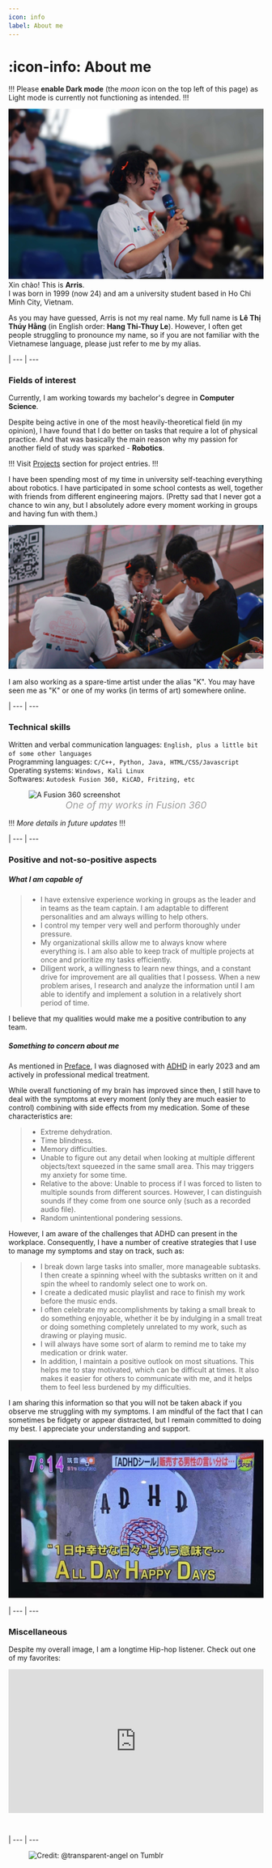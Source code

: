```yaml
---
icon: info
label: About me
---
```

# :icon-info: About me

!!!
Please **<span class="nes-text is-error">enable Dark mode</span>** (the *moon* icon on the top left of this page) as Light mode is currently not functioning as intended.
!!!

![](/media/about-me1.jpg)
Xin chào! This is **Arris**.\
I was born in 1999 (now 24) and am a university student based in Ho Chi Minh City, Vietnam.

As you may have guessed, Arris is not my real name. My full name is **Lê Thị Thúy Hằng** (in English order: **Hang Thi-Thuy Le**). However, I often get people struggling to pronounce my name, so if you are not familiar with the Vietnamese language, please just refer to me by my alias.

|
--- | ---

### Fields of interest
Currently, I am working towards my bachelor's degree in **Computer Science**.

Despite being active in one of the most heavily-theoretical field (in my opinion), I have found that I do better on tasks that require a lot of physical practice. And that was basically the main reason why my passion for another field of study was sparked - **Robotics**.

!!!
Visit [Projects](/projects/navigation-page.md) section for project entries.
!!!

I have been spending most of my time in university self-teaching everything about robotics. I have participated in some school contests as well, together with friends from different engineering majors. (Pretty sad that I never got a chance to win any, but I absolutely adore every moment working in groups and having fun with them.)

![](/media/about-me2.jpg)

I am also working as a spare-time artist under the alias "K". You may have seen me as "K" or one of my works (in terms of art) somewhere online.

|
--- | ---

### Technical skills

Written and verbal communication languages: ```English, plus a little bit of some other languages```\
Programming languages: ```C/C++, Python, Java, HTML/CSS/Javascript```\
Operating systems: ```Windows, Kali Linux```\
Softwares: ```Autodesk Fusion 360, KiCAD, Fritzing, etc```

<style>
figcaption {
  color: #9D9D9D;
  font-style: italic;
  font-size: 19px;
  padding: 1px;
  text-align: center;
}
</style>

<figure>
    <img src="https://raw.githubusercontent.com/oddeyemotion/odd/main/media/about-me3.png" alt="A Fusion 360 screenshot">
    <figcaption>One of my works in Fusion 360</figcaption>
</figure>

!!!
*More details in future updates*
!!!

|
--- | ---

### Positive and not-so-positive aspects
##### What I am capable of
>- I have extensive experience working in groups as the leader and in teams as the team captain. I am adaptable to different personalities and am always willing to help others.
>- I control my temper very well and perform thoroughly under pressure.
>- My organizational skills allow me to always know where everything is. I am also able to keep track of multiple projects at once and prioritize my tasks efficiently.
>- Diligent work, a willingness to learn new things, and a constant drive for improvement are all qualities that I possess. When a new problem arises, I research and analyze the information until I am able to identify and implement a solution in a relatively short period of time.

I believe that my qualities would make me a positive contribution to any team.

##### Something to concern about me
As mentioned in [Preface](/README.md), I was diagnosed with [ADHD](https://adhdclinic.co.uk/what-is-adhd-introduction/) in early 2023 and am actively in professional medical treatment. 

While overall functioning of my brain has improved since then, I still have to deal with the symptoms at every moment (only they are much easier to control) combining with side effects from my medication. Some of these characteristics are:

>- Extreme dehydration.
>- Time blindness.
>- Memory difficulties.
>- Unable to figure out any detail when looking at multiple different objects/text squeezed in the same small area. This may triggers my anxiety for some time.
>- Relative to the above: Unable to process if I was forced to listen to multiple sounds from different sources. However, I can distinguish sounds if they come from one source only (such as a recorded audio file).
>- Random unintentional pondering sessions.

However, I am aware of the challenges that ADHD can present in the workplace. Consequently, I have a number of creative strategies that I use to manage my symptoms and stay on track, such as:
>- I break down large tasks into smaller, more manageable subtasks. I then create a spinning wheel with the subtasks written on it and spin the wheel to randomly select one to work on. 
>- I create a dedicated music playlist and race to finish my work before the music ends. 
>- I often celebrate my accomplishments by taking a small break to do something enjoyable, whether it be by indulging in a small treat or doing something completely unrelated to my work, such as drawing or playing music.
>- I will always have some sort of alarm to remind me to take my medication or drink water.
>- In addition, I maintain a positive outlook on most situations. This helps me to stay motivated, which can be difficult at times. It also makes it easier for others to communicate with me, and it helps them to feel less burdened by my difficulties.

I am sharing this information so that you will not be taken aback if you observe me struggling with my symptoms. I am mindful of the fact that I can sometimes be fidgety or appear distracted, but I remain committed to doing my best. I appreciate your understanding and support.

![](/media/ADHD.jpg)

|
--- | ---

### Miscellaneous

Despite my overall image, I am a longtime Hip-hop listener. Check out one of my favorites:

<div>
  <div style="position:relative;padding-top:56.25%;">
    <iframe src="https://www.youtube.com/embed/UmSkDAStKeE" frameborder="0" style="position:absolute;top:0;left:0;width:100%;height:100%;" allowfullscreen></iframe>
  </div>
</div>

⠀

|
--- | ---


<figure>
    <img src="https://64.media.tumblr.com/d103eb823dce2842c673f409f036857b/tumblr_mzx9wrdwFa1snc5kxo1_1280.gifv" alt="Credit: @transparent-angel on Tumblr">
</figure>